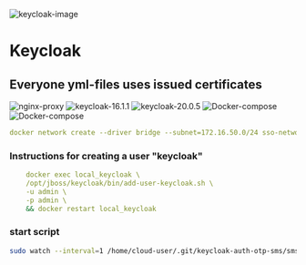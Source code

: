 ![keycloak-image](https://www.google.com/imgres?imgurl=https%3A%2F%2Fcurity.io%2Fimages%2Fresources%2Ftutorials%2Fmigrations%2Ftutorials-keycloak.png&imgrefurl=https%3A%2F%2Fcurity.io%2Fresources%2Flearn%2Fmigrating-from-keycloak%2F&tbnid=VNLLKtG1wqCN7M&vet=12ahUKEwjPoqWylL79AhURxQIHHVpJA7sQMygOegUIARDXAQ..i&docid=AzYvFIIrdLfbvM&w=1202&h=514&q=keycloak&ved=2ahUKEwjPoqWylL79AhURxQIHHVpJA7sQMygOegUIARDXAQ)
# Keycloak
## Everyone yml-files uses issued certificates

![nginx-proxy](https://img.shields.io/badge/Nginx-proxy-blue)
![keycloak-16.1.1](https://img.shields.io/badge/Keycloak-16.1.1-brightgreen)
![keycloak-20.0.5](https://img.shields.io/badge/Keycloak-20.0.5-orange)
![Docker-compose](https://img.shields.io/badge/Docker-compose-lightgrey)
![Docker-compose](https://img.shields.io/badge/Digi-cert-yellowgreen)

```yml
docker network create --driver bridge --subnet=172.16.50.0/24 sso-network
```
### Instructions for creating a user "keycloak"
    
```yml    
    docker exec local_keycloak \
    /opt/jboss/keycloak/bin/add-user-keycloak.sh \
    -u admin \
    -p admin \
    && docker restart local_keycloak
```

### start script
```bash
sudo watch --interval=1 /home/cloud-user/.git/keycloak-auth-otp-sms/sms.sh
```
